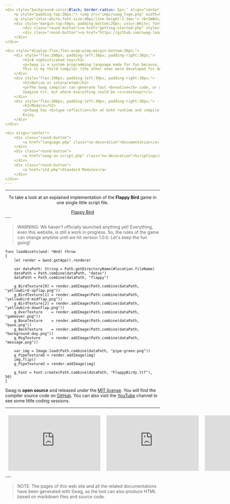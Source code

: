 ```yaml
---
<div style="background-color:Black; border-radius: 5px;" align="center">
    <p style="padding-top:30px;"> <img src="imgs/swag_logo.png" width=50%> </p>
    <p style="color:white;font-size:40px;line-height:1.3em;"> <b>SWAG</b> Programming Language </p>
    <div style="margin-top:50px; padding-bottom:20px; color:White; font-size:20px;">
        <div class="round-button"><a href="getting-started.php" style="color:#F7F900; text-decoration:none;">Getting Started</a></div>
        <div class="round-button"><a href="https://github.com/swag-lang/swag/releases" style="color:#F7F900; text-decoration:none;">Download the Compiler</a> </div>
    </div>
</div>

<div style="display:flex;flex-wrap:wrap;margin-bottom:30px;">
    <div style="flex:200px; padding-left:30px; padding-right:30px;">
        <h2>A sophisticated toy</h2>
        <p>Swag is a system programming language made for fun because, let's be honest, C++ is now an horrible and ugly beast !</p>
        This is my third compiler (the other ones were developed for AAA game engines), but that one is by far the most advanced.
    </div>
    <div style="flex:200px; padding-left:30px; padding-right:30px;">
        <h2>Native or interpreted</h2>
        <p>The Swag compiler can generate fast <b>native</b> code, or act as an interpreter for a <b>scripting</b> language.</p>
        Imagine C++, but where everything could be <i>constexpr</i>.
    </div>
    <div style="flex:200px; padding-left:30px; padding-right:30px;">
        <h2>Modern</h2>
        <p>Swag has <b>type reflection</b> at both runtime and compile time, <b>meta programming</b>, <b>generics</b>, a powerful <b>macro system</b>...</p>
        Enjoy.
    </div>
</div>

<div align="center">
    <div class="round-button">
        <a href="language.php" class="no-decoration">Documentation</a>
    </div>
    <div class="round-button">
        <a href="swag-as-script.php" class="no-decoration">Scripting</a>
    </div>
    <div class="round-button">
        <a href="std.php">Standard Modules</a>
    </div>
</div>
---
```

---
<div align="center">
    <p>To take a look at an explained implementation of the <b>Flappy Bird</b> game in one single little script file.</p>
    <div class="round-button">
        <a href="flappy.php" class="no-decoration">Flappy Bird</a>
    </div>
</div>
---

> WARNING:
> We haven't officially launched anything yet! Everything, even this website, is still a work in progress. So, the rules of the game can change anytime until we hit version 1.0.0. Let's keep the fun going!

```swag
func loadAssets(wnd: *Wnd) throw
{
    let render = &wnd.getApp().renderer

    var dataPath: String = Path.getDirectoryName(#location.fileName)
    dataPath = Path.combine(dataPath, "datas")
    dataPath = Path.combine(dataPath, "flappy")

    g_BirdTexture[0] = render.addImage(Path.combine(dataPath, "yellowbird-upflap.png"))
    g_BirdTexture[1] = render.addImage(Path.combine(dataPath, "yellowbird-midflap.png"))
    g_BirdTexture[2] = render.addImage(Path.combine(dataPath, "yellowbird-downflap.png"))
    g_OverTexture    = render.addImage(Path.combine(dataPath, "gameover.png"))
    g_BaseTexture    = render.addImage(Path.combine(dataPath, "base.png"))
    g_BackTexture    = render.addImage(Path.combine(dataPath, "background-day.png"))
    g_MsgTexture     = render.addImage(Path.combine(dataPath, "message.png"))

    var img = Image.load(Path.combine(dataPath, "pipe-green.png"))
    g_PipeTextureD = render.addImage(img)
    img.flip()
    g_PipeTextureU = render.addImage(img)

    g_Font = Font.create(Path.combine(dataPath, "FlappyBirdy.ttf"), 50)
}
```

Swag is **open source** and released under the [MIT license](https://github.com/swag-lang/swag/blob/master/LICENCE). You will find the compiler source code on [GitHub](https://github.com/swag-lang/swag). You can also visit the [YouTube](https://www.youtube.com/channel/UC9dkBu1nNfJDxUML7r7QH1Q) channel to see some little coding sessions.

---
<div style="display:flex; flex-wrap:space-between; height: 200px; ">
    <iframe style="flex:200px; padding:10px;" src="https://www.youtube.com/embed/Il0UuJCXTWI" title="Swag Live Coding - The Flappy Bird Game (silent)" frameborder="0" allowfullscreen></iframe>
    <iframe style="flex:200px; padding:10px;" src="https://www.youtube.com/embed/Bqr1pakewaU" title="Swag Live Coding - The Pacman Game (silent)" frameborder="0" allowfullscreen></iframe>
    <iframe style="flex:200px; padding:10px;" src="https://www.youtube.com/embed/f2rIXoH6H38" title="Swag Live Coding: The 2048 Game (silent)" frameborder="0" allowfullscreen></iframe>
</div>
---

> NOTE:
> The pages of this web site and all the related documentations have been generated with Swag, as the tool can also produce HTML based on markdown files and source code.